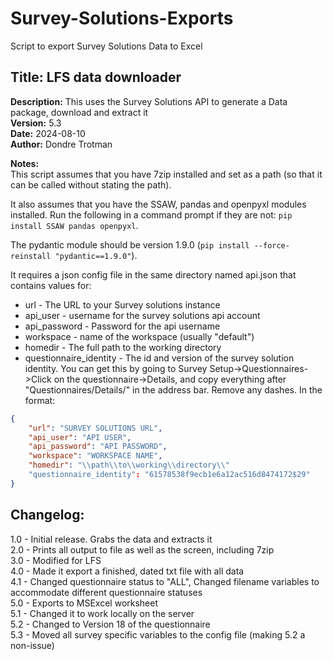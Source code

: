 # Survey-Solutions-Exports
Script to export Survey Solutions Data to Excel

## Title: LFS data downloader
**Description:** This uses the Survey Solutions API to generate a Data package, download and extract it  
**Version:** 5.3  
**Date:** 2024-08-10  
**Author:** Dondre Trotman  

**Notes:**  
This script assumes that you have 7zip installed and set as a path (so that it can be called without stating the path). 

It also assumes that you have the SSAW, pandas and openpyxl modules installed. Run the following in a command prompt if they are not: `pip install SSAW pandas openpyxl`. 

The pydantic module should be version 1.9.0 (`pip install --force-reinstall "pydantic==1.9.0"`). 

It requires a json config file in the same directory named api.json that contains values for:
- url - The URL to your Survey solutions instance
- api_user - username for the survey solutions api account
- api_password - Password for the api username
- workspace - name of the workspace (usually "default")
- homedir - The full path to the working directory
- questionnaire_identity - The id and version of the survey solution identity. You can get this by going to Survey Setup->Questionnaires->Click on the questionnaire->Details, and copy everything after "Questionnaires/Details/" in the address bar. Remove any dashes.
In the format:  
```json
{
    "url": "SURVEY SOLUTIONS URL",
    "api_user": "API USER",
    "api_password": "API PASSWORD",
    "workspace": "WORKSPACE NAME",
    "homedir": "\\path\\to\\working\\directory\\"
    "questionnaire_identity": "61578538f9ecb1e6a12ac516d8474172$29"
}
```

## Changelog: 
1.0 - Initial release. Grabs the data and extracts it  
2.0 - Prints all output to file as well as the screen, including 7zip  
3.0 - Modified for LFS  
4.0 - Made it export a finished, dated txt file with all data  
4.1 - Changed questionnaire status to "ALL", Changed filename variables to accommodate different questionnaire statuses  
5.0 - Exports to MSExcel worksheet  
5.1 - Changed it to work locally on the server  
5.2 - Changed to Version 18 of the questionnaire  
5.3 - Moved all survey specific variables to the config file (making 5.2 a non-issue)  
